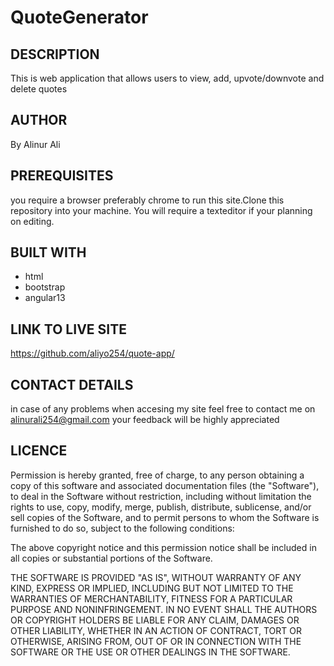 # QuoteGenerator

## DESCRIPTION
This is web application that allows users to view, add, upvote/downvote and delete quotes
## AUTHOR
By Alinur Ali
## PREREQUISITES
you require a browser preferably chrome to run this site.Clone this repository  into your machine. You will require a texteditor if your planning on editing.
## BUILT WITH
- html
- bootstrap
- angular13
## LINK TO LIVE SITE
https://github.com/aliyo254/quote-app/
## CONTACT DETAILS
in case of any problems when accesing my site feel free to contact me on alinurali254@gmail.com your feedback will be highly appreciated
## LICENCE
Permission is hereby granted, free of charge, to any person obtaining a copy of this software and associated documentation files (the "Software"), to deal in the Software without restriction, including without limitation the rights to use, copy, modify, merge, publish, distribute, sublicense, and/or sell copies of the Software, and to permit persons to whom the Software is furnished to do so, subject to the following conditions:

The above copyright notice and this permission notice shall be included in all copies or substantial portions of the Software.

THE SOFTWARE IS PROVIDED "AS IS", WITHOUT WARRANTY OF ANY KIND, EXPRESS OR IMPLIED, INCLUDING BUT NOT LIMITED TO THE WARRANTIES OF MERCHANTABILITY, FITNESS FOR A PARTICULAR PURPOSE AND NONINFRINGEMENT. IN NO EVENT SHALL THE AUTHORS OR COPYRIGHT HOLDERS BE LIABLE FOR ANY CLAIM, DAMAGES OR OTHER LIABILITY, WHETHER IN AN ACTION OF CONTRACT, TORT OR OTHERWISE, ARISING FROM, OUT OF OR IN CONNECTION WITH THE SOFTWARE OR THE USE OR OTHER DEALINGS IN THE SOFTWARE.

